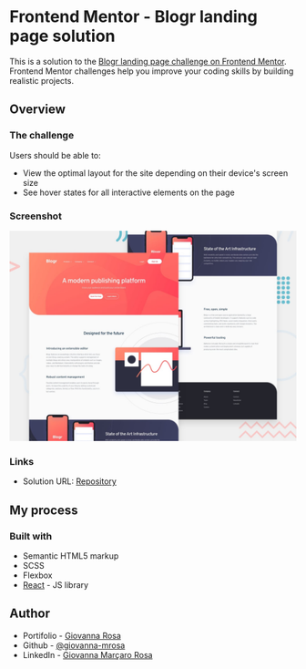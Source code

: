 # Frontend Mentor - Blogr landing page solution

This is a solution to the [Blogr landing page challenge on Frontend Mentor](https://www.frontendmentor.io/challenges/blogr-landing-page-EX2RLAApP). Frontend Mentor challenges help you improve your coding skills by building realistic projects.

## Overview

### The challenge

Users should be able to:

- View the optimal layout for the site depending on their device's screen size
- See hover states for all interactive elements on the page

### Screenshot

![](./src/assets/screenshot.jpg)

### Links

- Solution URL: [Repository](https://github.com/giovanna-mrosa/frontendMentor-blogr)

## My process

### Built with

- Semantic HTML5 markup
- SCSS
- Flexbox
- [React](https://reactjs.org/) - JS library

## Author

- Portifolio - [Giovanna Rosa](https://giovanna-mrosa.github.io/portifolio/)
- Github - [@giovanna-mrosa](https://github.com/giovanna-mrosa)
- LinkedIn - [Giovanna Marçaro Rosa](https://www.linkedin.com/in/giovannamarcarorosa/)
